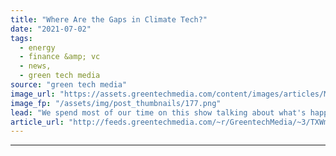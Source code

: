 ```yaml
---
title: "Where Are the Gaps in Climate Tech?"
date: "2021-07-02"
tags: 
  - energy
  - finance &amp; vc
  - news,
  - green tech media
source: "green tech media"
image_url: "https://assets.greentechmedia.com/content/images/articles/MindTheGap.jpg"
image_fp: "/assets/img/post_thumbnails/177.png"
lead: "We spend most of our time on this show talking about what's happening in climate tech. What technologies, business models, and markets are being developed? By whom? And how much impact will they ultimately have on decarbonization? But there's an equa ..."
article_url: "http://feeds.greentechmedia.com/~r/GreentechMedia/~3/TXWmBtPNK8s/where-are-the-gaps-in-climate-tech"
---
```


---
